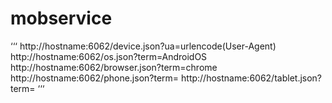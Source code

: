 # mobservice
‘‘‘
http://hostname:6062/device.json?ua=urlencode(User-Agent)
http://hostname:6062/os.json?term=AndroidOS
http://hostname:6062/browser.json?term=chrome
http://hostname:6062/phone.json?term=
http://hostname:6062/tablet.json?term=
‘‘‘
